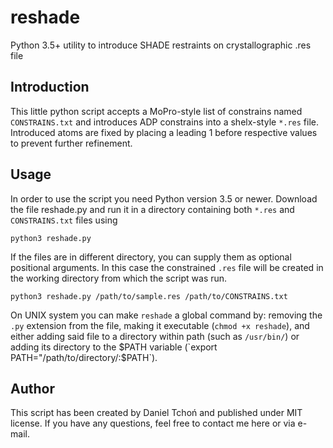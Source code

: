 # reshade
Python 3.5+ utility to introduce SHADE restraints on crystallographic .res file

## Introduction
This little python script accepts a MoPro-style list of constrains named
`CONSTRAINS.txt` and introduces ADP constrains into a shelx-style `*.res` file.
Introduced atoms are fixed by placing a leading 1 before respective values
to prevent further refinement.

## Usage
In order to use the script you need Python version 3.5 or newer.
Download the file reshade.py and run it in a directory
containing both `*.res` and `CONSTRAINS.txt` files using

    python3 reshade.py

If the files are in different directory, you can supply them as
optional positional arguments. In this case the constrained `.res` file
will be created in the working directory from which the script was run.

    python3 reshade.py /path/to/sample.res /path/to/CONSTRAINS.txt

On UNIX system you can make `reshade` a global command by:
removing the `.py` extension from the file,
making it executable (`chmod +x reshade`),
and either adding said file to a directory within path (such as `/usr/bin/`)
or adding its directory to the $PATH variable
(`export PATH="/path/to/directory/:$PATH`). 

## Author

This script has been created by Daniel Tchoń and published under MIT license.
If you have any questions, feel free to contact me here or via e-mail. 
